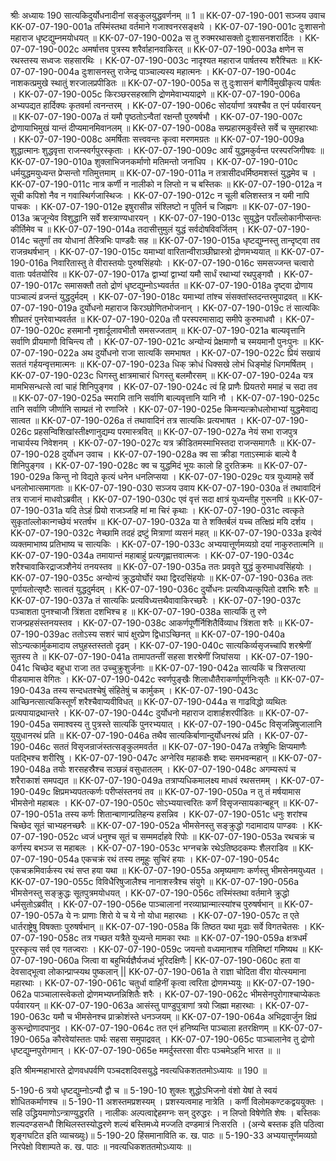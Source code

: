 श्रीः
अध्यायः 190
सात्यकिदुर्योधनादीनां सङ्कुलयुद्धवर्णनम् ॥ 1 ॥
KK-07-07-190-001	सञ्जय उवाच 
KK-07-07-190-001a	तस्मिंस्तथा वर्तमाने गजाश्वनरसङ्क्षये ।
KK-07-07-190-001c	दुःशासनो महाराज धृष्टद्युम्नमयोधयत् ॥
KK-07-07-190-002a	स तु रुक्मरथासक्तो दुःशासनशरार्दितः ।
KK-07-07-190-002c	अमर्षात्तव पुत्रस्य शरैर्वाहानवाकिरत् ॥
KK-07-07-190-003a	क्षणेन स रथस्तस्य सध्वजः सहसारथिः ।
KK-07-07-190-003c	नादृश्यत महाराज पार्षतस्य शरैश्चितः ॥
KK-07-07-190-004a	दुःशासनस्तु राजेन्द्र पाञ्चाल्यस्य महात्मनः ।
KK-07-07-190-004c	नाशकत्प्रमुखे स्थातुं शरजालप्रपीडितः ॥
KK-07-07-190-005a	स तु दुःशासनं बाणैर्विमुखीकृत्य पार्षतः ।
KK-07-07-190-005c	किरञ्छरसहस्राणि द्रोणमेवाभ्ययाद्रणे ॥
KK-07-07-190-006a	अभ्यपद्यत हार्दिक्यः कृतवर्मा त्वनन्तरम् ।
KK-07-07-190-006c	सोदर्याणां त्रयश्चैव त एनं पर्यवारयन् ॥
KK-07-07-190-007a	तं यमौ पृष्ठतोऽन्वैतां रक्षन्तौ पुरुषर्षभौ ।
KK-07-07-190-007c	द्रोणायाभिमुखं यान्तं दीप्यमानमिवानलम् ॥
KK-07-07-190-008a	सम्प्रहारमकुर्वंस्ते सर्वे च सुमहारथाः ।
KK-07-07-190-008c	अमर्षिताः सत्त्ववन्तः कृत्वा मरणमग्रतः ॥
KK-07-07-190-009a	शुद्धात्मानः शुद्धवृत्ता राजन्स्वर्गपुरस्कृताः ।
KK-07-07-190-009c	आर्यं युद्धमकुर्वन्त परस्परजिगीषवः ॥
KK-07-07-190-010a	शुक्लाभिजनकर्माणो मतिमन्तो जनाधिप ।
KK-07-07-190-010c	धर्मयुद्धमयुध्यन्त प्रेप्सन्तो गतिमुत्तमाम् ॥
KK-07-07-190-011a	न तत्रासीदधर्मिष्ठमशस्तं युद्धमेव च ।
KK-07-07-190-011c	नात्र कर्णी न नालीको न लिप्तो न च बस्तिकः ॥
KK-07-07-190-012a	न सूची कपिशो नैव न गवास्थिर्गजास्थिजः ।
KK-07-07-190-012c	न चूली बलिशस्तत्र न यमी नापि पाचकः ।
KK-07-07-190-012e	इषुरासीन्न संश्लिष्टो न पूतिर्न च जिह्मगः ॥
KK-07-07-190-013a	ऋजून्येव विशुद्धानि सर्वे शस्त्राण्यधारयन् ।
KK-07-07-190-013c	सुयुद्धेन पराँल्लोकानीप्सन्तः कीर्तिमेव च ॥
KK-07-07-190-014a	तदासीत्तुमुलं युद्धं सर्वदोषविवर्जितम् ।
KK-07-07-190-014c	चतुर्णां तव योधानां तैस्त्रिभिः पाण्डवैः सह ॥
KK-07-07-190-015a	धृष्टद्युम्नस्तु तान्दृष्ट्वा तव राजन्रथर्षभान् ।
KK-07-07-190-015c	यमाभ्यां वारितान्वीराञ्छीघ्रास्त्रो द्रोणमभ्ययात् ॥
KK-07-07-190-016a	निवारितास्तु ते वीरास्तयोः पुरुषसिंहयोः ।
KK-07-07-190-016c	समसज्जन्त चत्वारो वाताः पर्वतयोरिव ॥
KK-07-07-190-017a	द्वाभ्यां द्वाभ्यां यमौ सार्धं रथाभ्यां रथपुङ्गवौ ।
KK-07-07-190-017c	समासक्तौ ततो द्रोणं धृष्टद्युम्नोऽभ्यवर्तत ॥
KK-07-07-190-018a	दृष्ट्वा द्रोणाय पाञ्चाल्यं व्रजन्तं युद्धदुर्मदम् ।
KK-07-07-190-018c	यमाभ्यां तांश्च संसक्तांस्तदन्तरमुपाद्रवत् ॥
KK-07-07-190-019a	दुर्योधनो महाराज किरञ्छोणितभोजनान् ।
KK-07-07-190-019c	तं सात्यकिः शीघ्रतरं पुनरेवाभ्यवर्तत ॥
KK-07-07-190-020a	तौ परस्परमासाद्य समीपे कुरुमाधवौ ।
KK-07-07-190-020c	हसमानौ नृशार्दूलावभीतौ समसज्जताम् ॥
KK-07-07-190-021a	बाल्यवृत्तानि सर्वाणि प्रीयमाणौ विचिन्त्य तौ ।
KK-07-07-190-021c	अन्योन्यं प्रेक्षमाणौ च स्मयमानौ पुनःपुनः ॥
KK-07-07-190-022a	अथ दुर्योधनो राजा सात्यकिं समभाषत ।
KK-07-07-190-022c	प्रियं सखायं सततं गर्हयन्वृत्तमात्मनः ॥
KK-07-07-190-023a	धिक् क्रोधं धिक्सखे लोभं धिङ्मोहं धिगमर्षितम् ।
KK-07-07-190-023c	धिगस्तु क्षात्रमाचारं धिगस्तु बलमौरसम् ॥
KK-07-07-190-024a	यत्र मामभिसन्धत्से त्वां चाहं शिनिपुङ्गव ।
KK-07-07-190-024c	त्वं हि प्राणैः प्रियतरो ममाहं च सदा तव ॥
KK-07-07-190-025a	स्मरामि तानि सर्वाणि बाल्यवृत्तानि यानि नौ ।
KK-07-07-190-025c	तानि सर्वाणि जीर्णानि साम्प्रतं नो रणाजिरे ।
KK-07-07-190-025e	किमन्यत्क्रोधलोभाभ्यां युद्धमेवाद्य सात्वत ॥
KK-07-07-190-026a	तं तथावादिनं तत्र सात्यकिः प्रत्यभाषत ।
KK-07-07-190-026c	प्रहसन्विशिखांस्तीक्ष्णानुद्यम्य परमास्त्रवित् ॥
KK-07-07-190-027a	नेयं सभा राजपुत्र नाचार्यस्य निवेशनम् ।
KK-07-07-190-027c	यत्र क्रीडितमस्माभिस्तदा राजन्समागतैः ॥
KK-07-07-190-028	दुर्योधन उवाच ।
KK-07-07-190-028a	क्व सा क्रीडा गताऽस्माकं बाल्ये वै शिनिपुङ्गव ।
KK-07-07-190-028c	क्व च युद्धमिदं भूयः कालो हि दुरतिक्रमः ॥
KK-07-07-190-029a	किन्तु नो विद्यते कृत्यं धनेन धनलिप्सया ।
KK-07-07-190-029c	यत्र युध्यामहे सर्वे धनलोभात्समागताः ॥
KK-07-07-190-030	सञ्जय उवाय 
KK-07-07-190-030a	तं तथावादिनं तत्र राजानं माधवोऽब्रवीत् ।
KK-07-07-190-030c	एवं वृत्तं सदा क्षात्रं युध्यन्तीह गुरूनपि ॥
KK-07-07-190-031a	यदि तेऽहं प्रियो राजञ्जहि मां मा चिरं कृथाः ।
KK-07-07-190-031c	त्वत्कृते सुकृतांल्लोकान्गच्छेयं भरतर्षभ ॥
KK-07-07-190-032a	या ते शक्तिर्बलं यच्च तत्क्षिप्रं मयि दर्शय ।
KK-07-07-190-032c	नेच्छामि तदहं द्रष्टुं मित्राणां व्यसनं महत् ॥
KK-07-07-190-033a	इत्येवं व्यक्तमाभाष्य प्रतिभाष्य च सात्यकिः ।
KK-07-07-190-033c	अभ्ययात्तूर्णमव्यग्रो दयां नाकुरुतात्मनि ॥
KK-07-07-190-034a	तमायान्तं महाबाहुं प्रत्यगृह्णात्तवात्मजः ।
KK-07-07-190-034c	शरैश्चावाकिरद्राजञ्शैनेयं तनयस्तव ॥
KK-07-07-190-035a	ततः प्रववृते युद्धं कुरुमाधवसिंहयोः ।
KK-07-07-190-035c	अन्योन्यं क्रुद्धयोर्घोरं यथा द्विरदसिंहयोः ॥
KK-07-07-190-036a	ततः पूर्णायतोत्सृष्टैः सात्वतं युद्धदुर्मदम् ।
KK-07-07-190-036c	दुर्योधनः प्रत्यविध्यत्कुपितो दशभिः शरैः ॥
KK-07-07-190-037a	तं सात्यकिः प्रत्यविध्यत्तथैवावाकिरच्छरैः ।
KK-07-07-190-037c	पञ्चाशता पुनश्चाजौ त्रिंशता दशभिश्च ह ॥
KK-07-07-190-038a	सात्यकिं तु रणे राजन्प्रहसंस्तनयस्तव ।
KK-07-07-190-038c	आकर्णपूर्णैर्निशितैर्विव्याध त्रिंशता शरैः ॥
KK-07-07-190-039ac	ततोऽस्य सशरं चापं क्षुरप्रेण द्विधाऽच्छिनत् ॥
KK-07-07-190-040a	सोऽन्यत्कार्मुकमादाय लघुहस्तस्ततो दृढम् ।
KK-07-07-190-040c	सात्यकिर्व्यसृजच्चापि शरश्रेणीं सुतस्य ते ॥
KK-07-07-190-041a	तामापतन्तीं सहसा शरश्रेणीं जिघांसया ।
KK-07-07-190-041c	चिच्छेद बहुधा राजा तत उच्चुक्रुशुर्जनाः ॥
KK-07-07-190-042a	सात्यकिं च त्रिसप्तत्या पीडयामास वेगितः ।
KK-07-07-190-042c	स्वर्णपुङ्खैः शिलाधौतैराकर्णापूर्णनिःसृतैः ॥
KK-07-07-190-043a	तस्य सन्दधतश्चेषुं संहितेषुं च कार्मुकम् ।
KK-07-07-190-043c	आच्छिनत्सात्यकिस्तूर्णं शरैश्चैवाप्यवीविधत् ॥
KK-07-07-190-044a	स गाढविद्धो व्यथितः प्रत्यपायाद्रथान्तरे ।
KK-07-07-190-044c	दुर्योधनो महाराज दाशार्हशरपीडितः ॥
KK-07-07-190-045a	समाश्वस्य तु पुत्रस्ते सात्यकिं पुनरभ्ययात् ।
KK-07-07-190-045c	विसृजन्निषुजालानि युयुधानरथं प्रति ॥
KK-07-07-190-046a	तथैव सात्यकिर्बाणान्दुर्योधनरथं प्रति ।
KK-07-07-190-046c	सततं विसृजन्राजंस्तत्सङ्कुलमवर्तत ॥
KK-07-07-190-047a	तत्रेषुभिः क्षिप्यमाणैः पतद्भिश्च शरीरिषु ।
KK-07-07-190-047c	अग्नेरिव महाकक्षैः शब्दः समभवन्महान् ॥
KK-07-07-190-048a	तयोः शरसहस्रैश्च सञ्छन्नं वसुधातलम् ।
KK-07-07-190-048c	अगम्यरूपं च शरैराकाशं समपद्यत ॥
KK-07-07-190-049a	तत्राप्यधिकमालक्ष्य माधवं रथसत्तमम् ।
KK-07-07-190-049c	क्षिप्रमभ्यपतत्कर्णः परीप्संस्तनयं तव ॥
KK-07-07-190-050a	न तु तं मर्षयामास भीमसेनो महाबलः ।
KK-07-07-190-050c	सोऽभ्ययात्त्वरितः कर्णं विसृजन्सायकान्बहून् ॥
KK-07-07-190-051a	तस्य कर्णः शितान्बाणान्प्रतिहन्य हसन्निव ।
KK-07-07-190-051c	धनुः शरांश्च चिच्छेद सूतं चाभ्यहनच्छरैः ॥
KK-07-07-190-052a	भीमसेनस्तु सङ्क्रुद्धो गदामादाय पाण्डवः ।
KK-07-07-190-052c	ध्वजं धनुश्च सूतं च सम्ममर्दाहवे रिपोः ॥
KK-07-07-190-053a	रथचक्रं च कर्णस्य बभञ्ज स महाबलः ।
KK-07-07-190-053c	भग्नचक्रे रथेऽतिष्ठदकम्पः शैलराडिव ॥
KK-07-07-190-054a	एकचक्रं रथं तस्य तमूहुः सुचिरं हयाः ।
KK-07-07-190-054c	एकचक्रमिवार्कस्य रथं सप्त हया यथा ॥
KK-07-07-190-055a	अमृष्यमाणः कर्णस्तु भीमसेनमयुध्यत ।
KK-07-07-190-055c	विविधैरिषुजालैश्च नानाशस्त्रैश्च संयुगे ॥
KK-07-07-190-056a	भीमसेनस्तु सङ्क्रुद्धः सूतपुत्रमयोधयत् ।
KK-07-07-190-056c	तस्मिंस्तथा वर्तमाने क्रुद्धो धर्मसुतोऽब्रवीत् ।
KK-07-07-190-056e	पाञ्चालानां नरव्याघ्रान्मात्स्यांश्च पुरुषर्षभान् ॥
KK-07-07-190-057a	ये नः प्राणाः शिरो ये च ये नो योधा महारथाः ।
KK-07-07-190-057c	त एते धार्तराष्ट्रेषु विषक्ताः पुरुषर्षभान् ॥
KK-07-07-190-058a	किं तिष्ठत यथा मूढाः सर्वे विगतचेतसः ।
KK-07-07-190-058c	तत्र गच्छत यत्रैते युध्यन्ते मामका रथाः ॥
KK-07-07-190-059a	क्षत्रधर्मं पुरस्कृत्य सर्व एव गतज्वराः ।
KK-07-07-190-059c	जयन्तो वध्यमानाश्च गतिमिष्टां गमिष्यथ ॥
KK-07-07-190-060a	जित्वा वा बहुभिर्यज्ञैर्यजध्वं भूरिदक्षिणैः |
KK-07-07-190-060c	हता वा देवसाद्भूत्वा लोकान्प्राप्स्यथ पुष्कलान् ||
KK-07-07-190-061a	ते राज्ञा चोदिता वीरा योत्स्यमाना महारथाः ।
KK-07-07-190-061c	चतुर्धा वाहिनीं कृत्वा त्वरिता द्रोणमभ्ययुः ॥
KK-07-07-190-062a	पाञ्चालास्त्वेकतो द्रोणमभ्यघ्नन्निशितैः शरैः ।
KK-07-07-190-062c	भीमसेनपुरोगाश्चाप्येकतः पर्यवारयन् ॥
KK-07-07-190-063a	आसंस्तु पाण्डुपुत्राणां त्रयो जिह्मा महारथाः ।
KK-07-07-190-063c	यमौ च भीमसेनश्च प्राक्रोशंस्ते धनञ्जयम् ॥
KK-07-07-190-064a	अभिद्रवार्जुन क्षिप्रं कुरून्द्रोणादपानुद ।
KK-07-07-190-064c	तत एनं हनिष्यन्ति पाञ्चाला हतरक्षिणम् ॥
KK-07-07-190-065a	कौरवेयांस्ततः पार्थः सहसा समुपाद्रवत् ।
KK-07-07-190-065c	पाञ्चालानेव तु द्रोणो धृष्टद्युम्नपुरोगमान् ।
KK-07-07-190-065e	ममर्दुस्तरसा वीराः पञ्चमेऽहनि भारत ॥ ॥

इति श्रीमन्महाभारते द्रोणवधपर्वणि पञ्चदशदिवसयुद्धे नवत्यधिकशततमोऽध्यायः ॥ 190 ॥

5-190-6 त्रयो धृष्टद्युम्नोऽन्यौ द्वौ च ॥ 5-190-10 शुक्लः शुद्धोऽभिजनो वंशो येषां ते स्वयं शोधितकर्माणश्च ॥ 5-190-11 अशस्तमप्रशस्यम् । प्रशस्यत्वमाह नात्रेति । कर्णी विलोमकण्टकद्वययुक्तः । सहि उद्ध्रियमाणोऽन्त्राण्युद्धरति । नालीकः अल्पत्वाद्देहमग्नः सन् दुरुद्धरः । न लिप्तो विषेणेति शेषः । बस्तिकः शल्यदण्डसन्धौ शिथिलस्तस्योद्धरणे शल्यं बस्तिमध्ये मज्जति दण्डमात्रं निःसरति । (अन्ये बस्तक इति पठित्वा शृङ्गघटित इति व्याचख्युः)॥ 5-190-20 हिंसमानाविति क. ख. पाठः ॥ 5-190-33 अभ्ययात्तूर्णमव्यग्रो निरपेक्षो विशाम्पते क. ख. पाठः ॥ नवत्यधिकशततमोऽध्यायः ॥	
